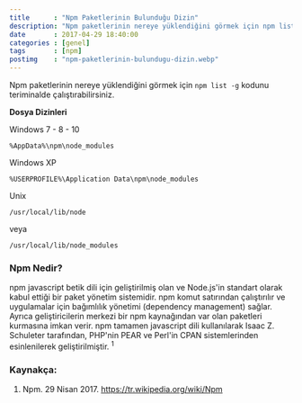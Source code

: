 ```yaml
---
title      : "Npm Paketlerinin Bulunduğu Dizin"
description: "Npm paketlerinin nereye yüklendiğini görmek için npm list -g kodunu teriminalde çalıştırabilirsiniz."
date       : 2017-04-29 18:40:00
categories : [genel]
tags       : [npm]
postimg    : "npm-paketlerinin-bulundugu-dizin.webp"
---
```


Npm paketlerinin nereye yüklendiğini görmek için `npm list -g` kodunu teriminalde çalıştırabilirsiniz.

**Dosya Dizinleri**

Windows 7 - 8 - 10

```
%AppData%\npm\node_modules
```

Windows XP

```
%USERPROFILE%\Application Data\npm\node_modules
```

Unix

```
/usr/local/lib/node
```

veya 

```
/usr/local/lib/node_modules
```

### Npm Nedir?

npm javascript betik dili için geliştirilmiş olan ve Node.js'in standart olarak kabul ettiği bir paket yönetim sistemidir. npm komut satırından çalıştırılır ve uygulamalar için bağımlılık yönetimi (dependency management) sağlar. Ayrıca geliştiricilerin merkezi bir npm kaynağından var olan paketleri kurmasına imkan verir. npm tamamen javascript dili kullanılarak Isaac Z. Schuleter tarafından, PHP'nin PEAR ve Perl'in CPAN sistemlerinden esinlenilerek geliştirilmiştir. <sup>1</sup>


### Kaynakça:

1. Npm. ‎29 ‎Nisan ‎2017. https://tr.wikipedia.org/wiki/Npm